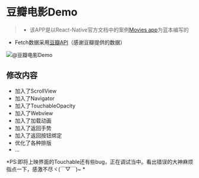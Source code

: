 # 豆瓣电影Demo

>- 该APP是以React-Native官方文档中的案例[Movies app](http://reactnative.cn/docs/0.37/sample-application-movies.html)为蓝本编写的
- Fetch数据采用[豆瓣API](https://developers.douban.com/wiki/?title=movie_v2)（感谢豆瓣提供的数据）


![@豆瓣电影Demo](http://ois6i64tq.bkt.clouddn.com/%E8%B1%86%E7%93%A3%E7%94%B5%E5%BD%B1Demo.gif)

## 修改内容
- 加入了ScrollView
- 加入了Navigator
- 加入了TouchableOpacity
- 加入了Webview
- 加入了加载动画
- 加入了返回手势
- 加入了返回按钮绑定
- 优化了各种排版
- ...


*PS:即将上映界面的Touchable还有些bug，正在调试当中。看出错误的大神麻烦指点一下，感激不尽ヾ(￣▽￣)~ *
